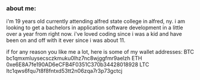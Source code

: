 ### about me:

i'm 19 years old currently attending alfred state college in alfred, ny. i am looking to get a bachelors in application software development in a little over a year from right now. i've loved coding since i was a kid and have been on and off with it ever since i was about 11. 

if for any reason you like me a lot, here is some of my wallet addresses:
BTC bc1qmxmluysecsczkmuku0lhz7nc8wjggfmr9aelzh
ETH 0xe6E8A7fe190AD6eCFB4F0351C370b34428018928
LTC ltc1qws6fqu7t8f8fntxd53tt2n06zqa7r3p73gctcj

<!--
**green-new/green-new** is a ✨ _special_ ✨ repository because its `README.md` (this file) appears on your GitHub profile.

Here are some ideas to get you started:

- 🔭 I’m currently working on ...
- 🌱 I’m currently learning ...
- 👯 I’m looking to collaborate on ...
- 🤔 I’m looking for help with ...
- 💬 Ask me about ...
- 📫 How to reach me: ...
- 😄 Pronouns: ...
- ⚡ Fun fact: ...
-->
